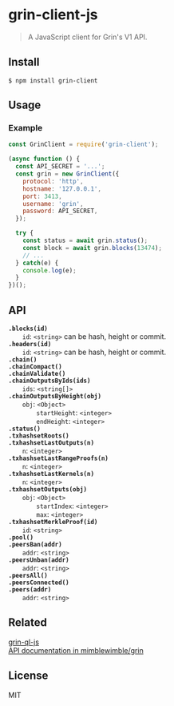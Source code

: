 # grin-client-js

> A JavaScript client for Grin's V1 API.

## Install
```
$ npm install grin-client
```

## Usage
### Example
```js
const GrinClient = require('grin-client');

(async function () {
  const API_SECRET = '...';
  const grin = new GrinClient({
    protocol: 'http',
    hostname: '127.0.0.1',
    port: 3413,
    username: 'grin',
    password: API_SECRET,
  });

  try {
    const status = await grin.status();
    const block = await grin.blocks(13474);
    // ...
  } catch(e) {
    console.log(e);
  }
})();
```

## API
**`.blocks(id)`**  
&emsp;&emsp;`id`: `<string>` can be hash, height or commit.  
**`.headers(id)`**  
&emsp;&emsp;`id`: `<string>` can be hash, height or commit.  
**`.chain()`**  
**`.chainCompact()`**  
**`.chainValidate()`**  
**`.chainOutputsByIds(ids)`**  
&emsp;&emsp;`ids`: `<string[]>`  
**`.chainOutputsByHeight(obj)`**  
&emsp;&emsp;`obj`: `<Object>`  
&emsp;&emsp;&emsp;&emsp;`startHeight`: `<integer>`  
&emsp;&emsp;&emsp;&emsp;`endHeight`: `<integer>`  
**`.status()`**  
**`.txhashsetRoots()`**  
**`.txhashsetLastOutputs(n)`**  
&emsp;&emsp;`n`: `<integer>`  
**`.txhashsetLastRangeProofs(n)`**  
&emsp;&emsp;`n`: `<integer>`  
**`.txhashsetLastKernels(n)`**  
&emsp;&emsp;`n`: `<integer>`  
**`.txhashsetOutputs(obj)`**  
&emsp;&emsp;`obj`: `<Object>`  
&emsp;&emsp;&emsp;&emsp;`startIndex`: `<integer>`  
&emsp;&emsp;&emsp;&emsp;`max`: `<integer>`  
**`.txhashsetMerkleProof(id)`**  
&emsp;&emsp;`id`: `<string>`  
**`.pool()`**  
**`.peersBan(addr)`**  
&emsp;&emsp;`addr`: `<string>`  
**`.peersUnban(addr)`**  
&emsp;&emsp;`addr`: `<string>`  
**`.peersAll()`**  
**`.peersConnected()`**  
**`.peers(addr)`**  
&emsp;&emsp;`addr`: `<string>`

## Related
[grin-ql-js](https://github.com/nijynot/grin-ql-js)  
[API documentation in mimblewimble/grin](https://github.com/mimblewimble/grin/blob/master/doc/api/node_api.md)

## License
MIT
